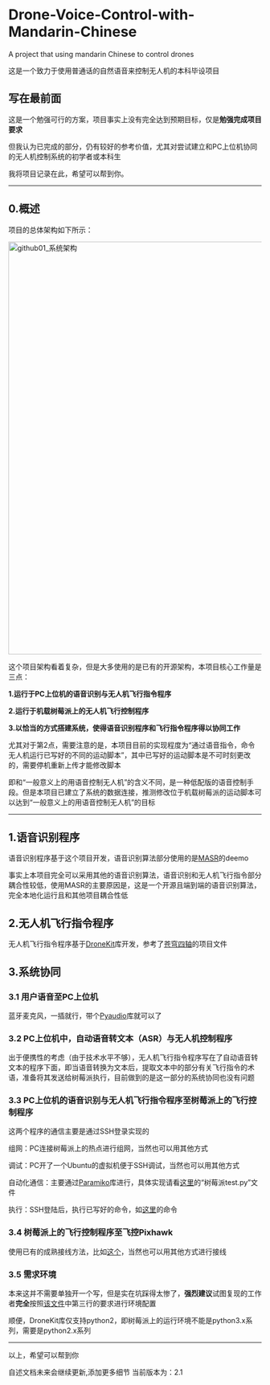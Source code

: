 # Drone-Voice-Control-with-Mandarin-Chinese
A project that using mandarin Chinese to control drones

这是一个致力于使用普通话的自然语音来控制无人机的本科毕设项目

## 写在最前面

这是一个勉强可行的方案，项目事实上没有完全达到预期目标，仅是**勉强完成项目要求**

但我认为已完成的部分，仍有较好的参考价值，尤其对尝试建立和PC上位机协同的无人机控制系统的初学者或本科生

我将项目记录在此，希望可以帮到你。

---

## 0.概述

项目的总体架构如下所示：

<img width="822" alt="github01_系统架构" src="https://user-images.githubusercontent.com/42312874/151939648-59e418a2-f387-46be-b7fd-784a89e3a556.png">

这个项目架构看着复杂，但是大多使用的是已有的开源架构，本项目核心工作量是三点：

**1.运行于PC上位机的语音识别与无人机飞行指令程序**

**2.运行于机载树莓派上的无人机飞行控制程序**

**3.以恰当的方式搭建系统，使得语音识别程序和飞行指令程序得以协同工作**

尤其对于第2点，需要注意的是，本项目目前的实现程度为“通过语音指令，命令无人机运行已写好的不同的运动脚本”，其中已写好的运动脚本是不可时刻更改的，需要停机重新上传才能修改脚本

即和“一般意义上的用语音控制无人机”的含义不同，是一种低配版的语音控制手段。但是本项目已建立了系统的数据连接，推测修改位于机载树莓派的运动脚本可以达到“一般意义上的用语音控制无人机”的目标

---

## 1.语音识别程序

语音识别程序基于这个项目开发，语音识别算法部分使用的是[MASR](https://github.com/nobody132/masr)的deemo

事实上本项目完全可以采用其他的语音识别算法，语音识别和无人机飞行指令部分耦合性较低，使用MASR的主要原因是，这是一个开源且端到端的语音识别算法，完全本地化运行且和其他项目耦合性低

## 2.无人机飞行指令程序

无人机飞行指令程序基于[DroneKit](https://github.com/dronekit/dronekit-python)库开发，参考了[苍穹四轴](https://shop59774382.taobao.com/)的项目文件

## 3.系统协同

### 3.1 用户语音至PC上位机
蓝牙麦克风，一插就行，带个[Pyaudio](https://people.csail.mit.edu/hubert/pyaudio/)库就可以了
### 3.2 PC上位机中，自动语音转文本（ASR）与无人机控制程序
出于便携性的考虑（由于技术水平不够），无人机飞行指令程序写在了自动语音转文本的程序下面，即当语音转换为文本后，提取文本中的部分有关飞行指令的术语，准备将其发送给树莓派执行，目前做到的是这一部分的系统协同也没有问题
### 3.3 PC上位机的语音识别与无人机飞行指令程序至树莓派上的飞行控制程序
这两个程序的通信主要是通过SSH登录实现的

组网：PC连接树莓派上的热点进行组网，当然也可以用其他方式

调试：PC开了一个Ubuntu的虚拟机便于SSH调试，当然也可以用其他方式

自动化通信：主要通过[Paramiko](https://github.com/paramiko/paramiko)库进行，具体实现请看[这里](https://github.com/OscarXChen/Drone-Voice-Control-with-Mandarin-Chinese/tree/main/%E8%AF%AD%E9%9F%B3%E8%AF%86%E5%88%AB%E7%A8%8B%E5%BA%8F/%E7%A8%8B%E5%BA%8F%E6%BA%90%E7%A0%81)的“树莓派test.py”文件

执行：SSH登陆后，执行已写好的命令，如[这里](https://github.com/OscarXChen/Drone-Voice-Control-with-Mandarin-Chinese/tree/main/%E6%97%A0%E4%BA%BA%E6%9C%BA%E6%8E%A7%E5%88%B6%E7%A8%8B%E5%BA%8F)的命令

### 3.4 树莓派上的飞行控制程序至飞控Pixhawk
使用已有的成熟接线方法，比如[这个](https://mp.weixin.qq.com/s?__biz=MzkyNzI1MDUyNw==&mid=2247484996&idx=1&sn=4028c5c1c6a0beab55587ae8535b6d58&source=41#wechat_redirect)，当然也可以用其他方式进行接线

### 3.5 需求环境
本来这并不需要单独开一个写，但是实在坑踩得太惨了，**强烈建议**试图复现的工作者**完全**按照[该文件](https://github.com/OscarXChen/Drone-Voice-Control-with-Mandarin-Chinese/blob/main/%E8%AF%AD%E9%9F%B3%E8%AF%86%E5%88%AB%E7%A8%8B%E5%BA%8F/%E9%9C%80%E6%B1%82%E7%8E%AF%E5%A2%83.txt)中第三行的要求进行环境配置

顺便，DroneKit库仅支持python2，即树莓派上的运行环境不能是python3.x系列，需要是python2.x系列

--- 
以上，希望可以帮到你

自述文档未来会继续更新,添加更多细节 当前版本为：2.1

